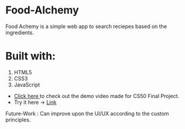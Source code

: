 # Food-Alchemy

Food Achemy is a simple web app to search reciepes based on the ingredients.

# Built with:
1. HTML5
2. CSS3
3. JavaScript

- [Click here ](https://www.youtube.com/watch?v=tuv_FhPsLds)  to check out the demo video made for CS50 Final Project.
- Try it here -> [Link](https://food-alchemy.dineshkumark.repl.co/)
 


Future-Work : Can improve upon the UI/UX according to the custom principles.
